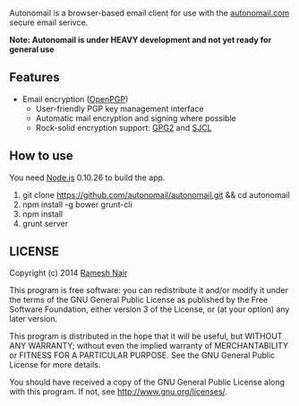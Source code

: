 Autonomail is a browser-based email client for use with the [autonomail.com](https://autonomail.com) secure email serivce.

**Note: Autonomail is under HEAVY development and not yet ready for general use**

## Features

 * Email encryption ([OpenPGP](http://www.openpgp.org/))
   * User-friendly PGP key management interface
   * Automatic mail encryption and signing where possible
   * Rock-solid encryption support: [GPG2](http://www.gnupg.org/documentation/manuals/gnupg-devel/Invoking-GPG.html) and [SJCL](http://crypto.stanford.edu/sjcl/)

## How to use

You need [Node.js](http://nodejs.org) 0.10.26 to build the app.

1. git clone https://github.com/autonomail/autonomail.git && cd autonomail
2. npm install -g bower grunt-cli
3. npm install
4. grunt server



## LICENSE

Copyright (c) 2014 [Ramesh Nair](http://www.hiddentao.com)

This program is free software: you can redistribute it and/or modify
it under the terms of the GNU General Public License as published by
the Free Software Foundation, either version 3 of the License, or
(at your option) any later version.

This program is distributed in the hope that it will be useful,
but WITHOUT ANY WARRANTY; without even the implied warranty of
MERCHANTABILITY or FITNESS FOR A PARTICULAR PURPOSE.  See the
GNU General Public License for more details.

You should have received a copy of the GNU General Public License
along with this program.  If not, see <http://www.gnu.org/licenses/>.
